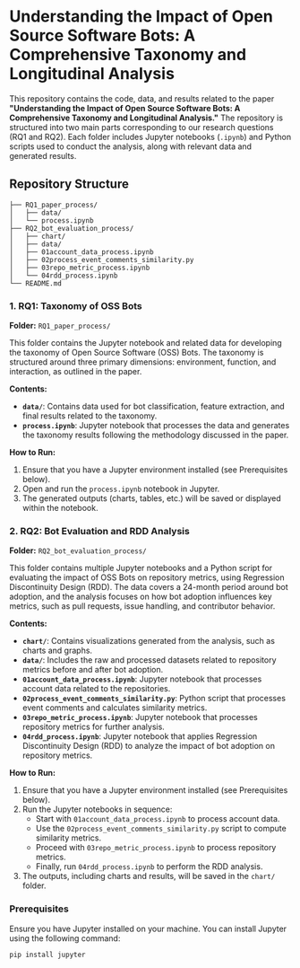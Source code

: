 # Understanding the Impact of Open Source Software Bots: A Comprehensive Taxonomy and Longitudinal Analysis

This repository contains the code, data, and results related to the paper **"Understanding the Impact of Open Source Software Bots: A Comprehensive Taxonomy and Longitudinal Analysis."** The repository is structured into two main parts corresponding to our research questions (RQ1 and RQ2). Each folder includes Jupyter notebooks (`.ipynb`) and Python scripts used to conduct the analysis, along with relevant data and generated results.

## Repository Structure

```
├── RQ1_paper_process/
│   ├── data/
│   └── process.ipynb
├── RQ2_bot_evaluation_process/
│   ├── chart/
│   ├── data/
│   ├── 01account_data_process.ipynb
│   ├── 02process_event_comments_similarity.py
│   ├── 03repo_metric_process.ipynb
│   └── 04rdd_process.ipynb
└── README.md
```
### 1. RQ1: Taxonomy of OSS Bots

**Folder:** `RQ1_paper_process/`

This folder contains the Jupyter notebook and related data for developing the taxonomy of Open Source Software (OSS) Bots. The taxonomy is structured around three primary dimensions: environment, function, and interaction, as outlined in the paper.

**Contents:**
- **`data/`**: Contains data used for bot classification, feature extraction, and final results related to the taxonomy.
- **`process.ipynb`**: Jupyter notebook that processes the data and generates the taxonomy results following the methodology discussed in the paper.

**How to Run:**
1. Ensure that you have a Jupyter environment installed (see Prerequisites below).
2. Open and run the `process.ipynb` notebook in Jupyter.
3. The generated outputs (charts, tables, etc.) will be saved or displayed within the notebook.

### 2. RQ2: Bot Evaluation and RDD Analysis

**Folder:** `RQ2_bot_evaluation_process/`

This folder contains multiple Jupyter notebooks and a Python script for evaluating the impact of OSS Bots on repository metrics, using Regression Discontinuity Design (RDD). The data covers a 24-month period around bot adoption, and the analysis focuses on how bot adoption influences key metrics, such as pull requests, issue handling, and contributor behavior.

**Contents:**
- **`chart/`**: Contains visualizations generated from the analysis, such as charts and graphs.
- **`data/`**: Includes the raw and processed datasets related to repository metrics before and after bot adoption.
- **`01account_data_process.ipynb`**: Jupyter notebook that processes account data related to the repositories.
- **`02process_event_comments_similarity.py`**: Python script that processes event comments and calculates similarity metrics.
- **`03repo_metric_process.ipynb`**: Jupyter notebook that processes repository metrics for further analysis.
- **`04rdd_process.ipynb`**: Jupyter notebook that applies Regression Discontinuity Design (RDD) to analyze the impact of bot adoption on repository metrics.

**How to Run:**
1. Ensure that you have a Jupyter environment installed (see Prerequisites below).
2. Run the Jupyter notebooks in sequence:
    - Start with `01account_data_process.ipynb` to process account data.
    - Use the `02process_event_comments_similarity.py` script to compute similarity metrics.
    - Proceed with `03repo_metric_process.ipynb` to process repository metrics.
    - Finally, run `04rdd_process.ipynb` to perform the RDD analysis.
3. The outputs, including charts and results, will be saved in the `chart/` folder.

### Prerequisites

Ensure you have Jupyter installed on your machine. You can install Jupyter using the following command:

```bash
pip install jupyter
